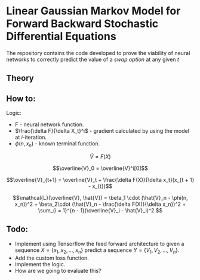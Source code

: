 # Linear Gaussian Markov Model for Forward Backward Stochastic Differential Equations

The repository contains the code developed to prove the viability of neural networks to correctly predict the value of a *swap option* at any given *t*

## Theory

## How to:

Logic:
* F - neural network function.
* $\frac{\delta F}{\delta X_t}^i$ - gradient calculated by using the model at $i$-iteration.
* $\phi(n, x_n)$ - known terminal function.

$$\hat{V} = F(X)$$

$$\overline{V}_0 = \overline{V}^i[0]$$

$$\overline{V}_{t+1} = \overline{V}_t + \frac{\delta F(X)}{\delta x_t}(x_{t + 1} - x_{t})$$

$$\mathcal{L}(\overline{V}, \hat{V}) = \beta_1 \cdot (\hat{V}_n - \phi(n, x_n))^2 + \beta_2\cdot (\hat{V}_n - \frac{\delta F(X)}{\delta x_n})^2 + \sum_{i = 1}^{n - 1}(\overline{V}_i - \hat{V}_i)^2  $$

## Todo:

* Implement using Tensorflow the feed forward architecture to given a sequence $X = \{x_1, x_2, \dots, x_n\}$ predict a sequence $Y = \{V_1, V_2, \dots, V_n\}$. 
* Add the custom loss function.
* Implement the logic.
* How are we going to evaluate this?